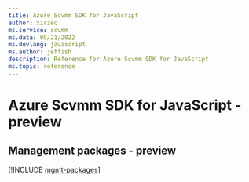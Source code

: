 ```yaml
---
title: Azure Scvmm SDK for JavaScript
author: xirzec
ms.service: scvmm
ms.data: 09/21/2022
ms.devlang: javascript
ms.author: jeffish
description: Reference for Azure Scvmm SDK for JavaScript
ms.topic: reference
---
```

# Azure Scvmm SDK for JavaScript - preview

## Management packages - preview
[!INCLUDE [mgmt-packages](scvmm-mgmt-index.md)]